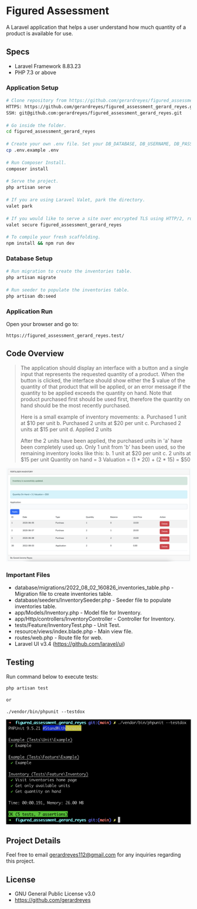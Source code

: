 # Figured Assessment
A Laravel application that helps a user understand how much quantity of a product is available for use.

## Specs
* Laravel Framework 8.83.23
* PHP 7.3 or above

### Application Setup
``` bash
# Clone repository from https://github.com/gerardreyes/figured_assessment_gerard_reyes.
HTTPS: https://github.com/gerardreyes/figured_assessment_gerard_reyes.git
SSH: git@github.com:gerardreyes/figured_assessment_gerard_reyes.git

# Go inside the folder.
cd figured_assessment_gerard_reyes

# Create your own .env file. Set your DB_DATABASE, DB_USERNAME, DB_PASSWORD.
cp .env.example .env

# Run Composer Install.
composer install

# Serve the project.
php artisan serve

# If you are using Laravel Valet, park the directory.
valet park

# If you would like to serve a site over encrypted TLS using HTTP/2, run secure.
valet secure figured_assessment_gerard_reyes

# To compile your fresh scaffolding.
npm install && npm run dev
```

### Database Setup
``` bash
# Run migration to create the inventories table.
php artisan migrate

# Run seeder to populate the inventories table.
php artisan db:seed
```

### Application Run
Open your browser and go to: 
```
https://figured_assessment_gerard_reyes.test/
```

## Code Overview
> The application should display an interface with a button and a single input that represents the requested quantity of a product.
> When the button is clicked, the interface should show either the $ value of the quantity of that product that will be applied, or an error message if the quantity to be applied exceeds the quantity on hand.
> Note that product purchased first should be used first, therefore the quantity on hand should be the most recently purchased.
>
> Here is a small example of inventory movements:
> a. Purchased 1 unit at $10 per unit
> b. Purchased 2 units at $20 per unit
> c. Purchased 2 units at $15 per unit
> d. Applied 2 units 
>
> After the 2 units have been applied, the purchased units in 'a' have been completely used up. Only 1 unit from 'b' has been used, so the remaining inventory looks like this:
> b. 1 unit at $20 per unit c. 2 units at $15 per unit
> Quantity on hand = 3 Valuation = (1 * 20) + (2 * 15) = $50

![alt text](https://github.com/gerardreyes/figured_assessment_gerard_reyes/blob/main/storage/screenshot.png?raw=true)

### Important Files
* database/migrations/2022_08_02_160826_inventories_table.php - Migration file to create inventories table.
* database/seeders/InventorySeeder.php - Seeder file to populate inventories table.
* app/Models/Inventory.php - Model file for Inventory.
* app/Http/controllers/InventoryController - Controller for Inventory.
* tests/Feature/InventoryTest.php - Unit Test.
* resource/views/index.blade.php - Main view file.
* routes/web.php - Route file for web.
* Laravel UI v3.4 (https://github.com/laravel/ui)

## Testing
Run command below to execute tests:
```
php artisan test

or

./vendor/bin/phpunit --testdox
```
![alt text](https://github.com/gerardreyes/figured_assessment_gerard_reyes/blob/main/storage/unit_test.png?raw=true)

## Project Details
Feel free to email gerardreyes112@gmail.com for any inquiries regarding this project.

## License
* GNU General Public License v3.0
* https://github.com/gerardreyes

